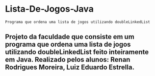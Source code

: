 # Lista-De-Jogos-Java
`Programa que ordena uma lista de jogos utilizando doubleLinkedList`

<h2>
  Projeto da faculdade que consiste em um programa que ordena uma lista de jogos utilizando doubleLinkedList feito inteiramente em Java.
  Realizado pelos alunos: Renan Rodrigues Moreira, Luiz Eduardo Estrella.
</h2>
